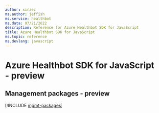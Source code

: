 ```yaml
---
author: xirzec
ms.author: jeffish
ms.service: healthbot
ms.data: 07/21/2022
description: Reference for Azure Healthbot SDK for JavaScript
title: Azure Healthbot SDK for JavaScript
ms.topic: reference
ms.devlang: javascript
---
```

# Azure Healthbot SDK for JavaScript - preview

## Management packages - preview
[!INCLUDE [mgmt-packages](healthbot-mgmt-index.md)]
